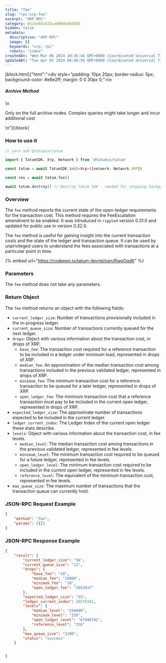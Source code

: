 ```yaml
---
title: "fee"
slug: "rpc-xrp-fee"
excerpt: "XRP RPC"
category: 65c5e93c623cad004b45d505
hidden: false
metadata: 
  description: "XRP RPC"
  image: []
  keywords: "xrp, rpc"
  robots: "index"
createdAt: "Wed Mar 06 2024 10:35:44 GMT+0000 (Coordinated Universal Time)"
updatedAt: "Tue Apr 02 2024 08:40:59 GMT+0000 (Coordinated Universal Time)"
---
```

[block:html]{"html":"<div style=\"padding: 10px 20px; border-radius: 5px; background-color: #e6e2ff; margin: 0 0 30px 0;\">\n  <h5>Archive Method</h5>\n  <p>Only on the full archive nodes. Complex queries might take longer and incur additional cost</p>\n</div>"}[/block]

### How to use it

```typescript
// yarn add @tatumio/tatum

import { TatumSDK, Xrp, Network } from '@tatumio/tatum'

const tatum = await TatumSDK.init<Xrp>({network: Network.XRP})

const res = await tatum.fee()

await tatum.destroy() // Destroy Tatum SDK - needed for stopping background jobs
```

### Overview

The `fee` method reports the current state of the open-ledger requirements for the transaction cost. This method requires the FeeEscalation amendment to be enabled. It was introduced in `rippled` version 0.31.0 and updated for public use in version 0.32.0.

The `fee` method is useful for gaining insight into the current transaction costs and the state of the ledger and transaction queue. It can be used by unprivileged users to understand the fees associated with transactions at a particular point in time.

{% embed url="https://codepen.io/tatum-devrel/pen/RwqOqdK" %}

### Parameters

The `fee` method does not take any parameters.

### Return Object

The `fee` method returns an object with the following fields:

* `current_ledger_size`: Number of transactions provisionally included in the in-progress ledger.
* `current_queue_size`: Number of transactions currently queued for the next ledger.
* `drops`: Object with various information about the transaction cost, in drops of XRP.
  * `base_fee`: The transaction cost required for a reference transaction to be included in a ledger under minimum load, represented in drops of XRP.
  * `median_fee`: An approximation of the median transaction cost among transactions included in the previous validated ledger, represented in drops of XRP.
  * `minimum_fee`: The minimum transaction cost for a reference transaction to be queued for a later ledger, represented in drops of XRP.
  * `open_ledger_fee`: The minimum transaction cost that a reference transaction must pay to be included in the current open ledger, represented in drops of XRP.
* `expected_ledger_size`: The approximate number of transactions expected to be included in the current ledger.
* `ledger_current_index`: The Ledger Index of the current open ledger these stats describe.
* `levels`: Object with various information about the transaction cost, in fee levels.
  * `median_level`: The median transaction cost among transactions in the previous validated ledger, represented in fee levels.
  * `minimum_level`: The minimum transaction cost required to be queued for a future ledger, represented in fee levels.
  * `open_ledger_level`: The minimum transaction cost required to be included in the current open ledger, represented in fee levels.
  * `reference_level`: The equivalent of the minimum transaction cost, represented in fee levels.
* `max_queue_size`: The maximum number of transactions that the transaction queue can currently hold.

### JSON-RPC Request Example

```json
{
    "method": "fee",
    "params": [{}]
}
```

### JSON-RPC Response Example

```json
{
    "result": {
        "current_ledger_size": "56",
        "current_queue_size": "11",
        "drops": {
            "base_fee": "10",
            "median_fee": "10000",
            "minimum_fee": "10",
            "open_ledger_fee": "2653937"
        },
        "expected_ledger_size": "55",
        "ledger_current_index": 26575101,
        "levels": {
            "median_level": "256000",
            "minimum_level": "256",
            "open_ledger_level": "67940792",
            "reference_level": "256"
        },
        "max_queue_size": "1100",
        "status": "success"
    }


}
```
